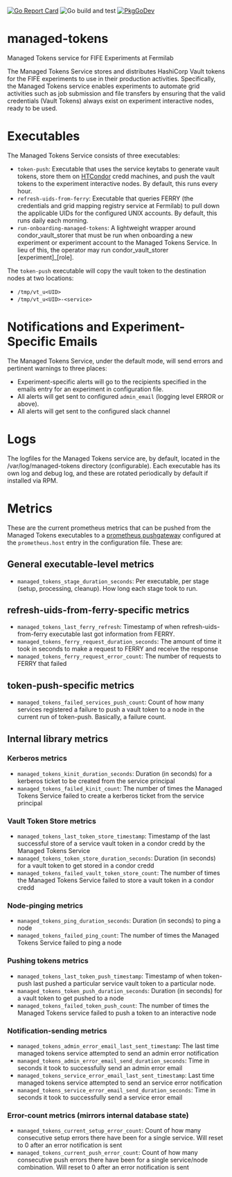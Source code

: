 [![Go Report Card](https://goreportcard.com/badge/github.com/shreyb/managed-tokens)](https://goreportcard.com/report/github.com/shreyb/managed-tokens)
![Go build and test](https://github.com/shreyb/managed-tokens/actions/workflows/go.yml/badge.svg)
[![PkgGoDev](https://pkg.go.dev/badge/github.com/shreyb/managed-tokens)](https://pkg.go.dev/github.com/shreyb/managed-tokens)


# managed-tokens
Managed Tokens service for FIFE Experiments at Fermilab

The Managed Tokens Service stores and distributes HashiCorp Vault tokens for the FIFE experiments to use in their production activities. Specifically, the Managed Tokens service enables experiments to automate grid activities such as job submission and file transfers by ensuring that the valid credentials (Vault Tokens) always exist on experiment interactive nodes, ready to be used.

# Executables
The Managed Tokens Service consists of three executables:

* `token-push`: Executable that uses the service keytabs to generate vault tokens, store them on [HTCondor](https://htcondor.org/) credd machines, and push the vault tokens to the experiment interactive nodes. By default, this runs every hour.
* `refresh-uids-from-ferry`: Executable that queries FERRY (the credentials and grid mapping registry service at Fermilab) to pull down the applicable UIDs for the configured UNIX accounts. By default, this runs daily each morning.
* `run-onboarding-managed-tokens`: A lightweight wrapper around condor_vault_storer that must be run when onboarding a new experiment or experiment account to the Managed Tokens Service. In lieu of this, the operator may run condor_vault_storer [experiment]_[role].

The `token-push` executable will copy the vault token to the destination nodes at two locations:

* `/tmp/vt_u<UID>`
* `/tmp/vt_u<UID>-<service>`

# Notifications and Experiment-Specific Emails

The Managed Tokens Service, under the default mode, will send errors and pertinent warnings to three places:

* Experiment-specific alerts will go to the recipients specified in the emails entry for an experiment in configuration file.
* All alerts will get sent to configured `admin_email` (logging level ERROR or above).
* All alerts will get sent to the configured slack channel

# Logs

The logfiles for the Managed Tokens service are, by default, located in the /var/log/managed-tokens directory (configurable). Each executable has its own log and debug log, and these are rotated periodically by default if installed via RPM.

# Metrics

These are the current prometheus metrics that can be pushed from the Managed Tokens executables to a [prometheus pushgateway](https://prometheus.io/docs/practices/pushing/) configured at the `prometheus.host` entry in the configuration file. These are:

## General executable-level metrics
* `managed_tokens_stage_duration_seconds`:  Per executable, per stage (setup, processing, cleanup).  How long each stage took to run.

## refresh-uids-from-ferry-specific metrics

* `managed_tokens_last_ferry_refresh`: Timestamp of when refresh-uids-from-ferry executable last got information from FERRY.
* `managed_tokens_ferry_request_duration_seconds`: The amount of time it took in seconds to make a request to FERRY and receive the response
* `managed_tokens_ferry_request_error_count`: The number of requests to FERRY that failed

## token-push-specific metrics

* `managed_tokens_failed_services_push_count`:  Count of how many services registered a failure to push a vault token to a node in the current run of token-push.  Basically, a failure count.

## Internal library metrics

### Kerberos metrics
* `managed_tokens_kinit_duration_seconds`: Duration (in seconds) for a kerberos ticket to be created from the service principal
* `managed_tokens_failed_kinit_count`: The number of times the Managed Tokens Service failed to create a kerberos ticket from the service principal

### Vault Token Store metrics
* `managed_tokens_last_token_store_timestamp`: Timestamp of the last successful store of a service vault token in a condor credd by the Managed Tokens Service
* `managed_tokens_token_store_duration_seconds`: Duration (in seconds) for a vault token to get stored in a condor credd
* `managed_tokens_failed_vault_token_store_count`: The number of times the Managed Tokens Service failed to store a vault token in a condor credd

### Node-pinging metrics
* `managed_tokens_ping_duration_seconds`: Duration (in seconds) to ping a node
* `managed_tokens_failed_ping_count`: The number of times the Managed Tokens Service failed to ping a node

### Pushing tokens metrics
* `managed_tokens_last_token_push_timestamp`: Timestamp of when token-push last pushed a particular service vault token to a particular node.
* `managed_tokens_token_push_duration_seconds`: Duration (in seconds) for a vault token to get pushed to a node
* `managed_tokens_failed_token_push_count`: The number of times the Managed Tokens service failed to push a token to an interactive node


### Notification-sending metrics
* `managed_tokens_admin_error_email_last_sent_timestamp`:  The last time managed tokens service attempted to send an admin error notification
* `managed_tokens_admin_error_email_send_duration_seconds`: Time in seconds it took to successfully send an admin error email
* `managed_tokens_service_error_email_last_sent_timestamp`: Last time managed tokens service attempted to send an service error notification
* `managed_tokens_service_error_email_send_duration_seconds`: Time in seconds it took to successfully send a service error email


### Error-count metrics (mirrors internal database state)
* `managed_tokens_current_setup_error_count`: Count of how many consecutive setup errors there have been for a single service.  Will reset to 0 after an error notification is sent
* `managed_tokens_current_push_error_count`: Count of how many consecutive push errors there have been for a single service/node combination.  Will reset to 0 after an error notification is sent
